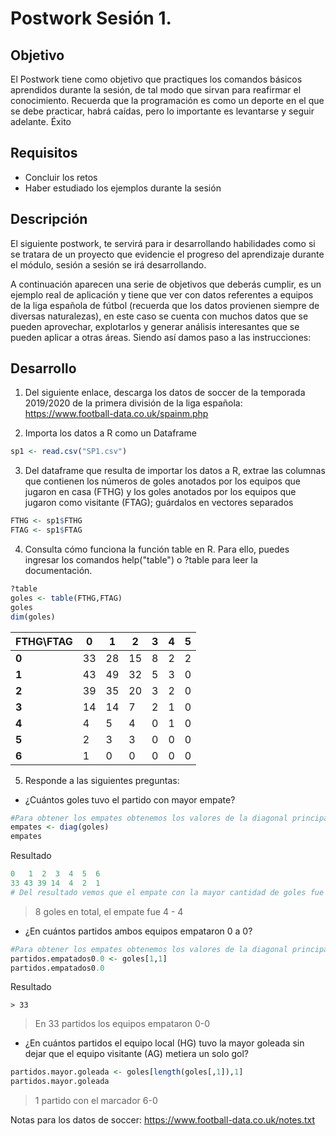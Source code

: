 # Postwork Sesión 1.
## Objetivo
El Postwork tiene como objetivo que practiques los comandos básicos aprendidos durante la sesión, de tal modo que sirvan para reafirmar el conocimiento. Recuerda que la programación es como un deporte en el que se debe practicar, habrá caídas, pero lo importante es levantarse y seguir adelante. Éxito

## Requisitos
- Concluir los retos
- Haber estudiado los ejemplos durante la sesión
## Descripción
El siguiente postwork, te servirá para ir desarrollando habilidades como si se tratara de un proyecto que evidencie el progreso del aprendizaje durante el módulo, sesión a sesión se irá desarrollando.

A continuación aparecen una serie de objetivos que deberás cumplir, es un ejemplo real de aplicación y tiene que ver con datos referentes a equipos de la liga española de fútbol (recuerda que los datos provienen siempre de diversas naturalezas), en este caso se cuenta con muchos datos que se pueden aprovechar, explotarlos y generar análisis interesantes que se pueden aplicar a otras áreas. Siendo así damos paso a las instrucciones:
 ## Desarrollo

1. Del siguiente enlace, descarga los datos de soccer de la temporada 2019/2020 de la primera división de la liga española: https://www.football-data.co.uk/spainm.php

2. Importa los datos a R como un Dataframe
```R
sp1 <- read.csv("SP1.csv")
```

3. Del dataframe que resulta de importar los datos a R, extrae las columnas que contienen los números de goles anotados por los equipos que jugaron en casa (FTHG) y los goles anotados por los equipos que jugaron como visitante (FTAG); guárdalos en vectores separados
```R
FTHG <- sp1$FTHG
FTAG <- sp1$FTAG
```
4. Consulta cómo funciona la función table en R. Para ello, puedes ingresar los comandos help("table") o ?table para leer la documentación.
```R
?table
goles <- table(FTHG,FTAG)
goles
dim(goles)
```
 
|FTHG\FTAG| 0 | 1 | 2 | 3 | 4 | 5 |
|----|---|---|---|---|---|---| 
| **0** | 33| 28| 15|  8|  2|  2|
| **1** | 43| 49| 32|  5|  3|  0|
| **2** | 39| 35| 20|  3|  2|  0|
| **3** | 14| 14|  7|  2|  1|  0|
| **4** |  4|  5|  4|  0|  1|  0|
| **5** |  2|  3|  3|  0|  0|  0|
| **6** |  1|  0|  0|  0|  0|  0|
 
5. Responde a las siguientes preguntas: 
 - ¿Cuántos goles tuvo el partido con mayor empate? 
```R
#Para obtener los empates obtenemos los valores de la diagonal principal de la tabla. Descartamos aquellos conteos que sean iguales a 0
empates <- diag(goles)
empates
```
Resultado
```R
0   1  2  3  4  5  6 
33 43 39 14  4  2  1 
# Del resultado vemos que el empate con la mayor cantidad de goles fue un partido con marcador 4-4
```
> 8 goles en total, el empate fue 4 - 4
 - ¿En cuántos partidos ambos equipos empataron 0 a 0? 
```R
#Para obtener los empates obtenemos los valores de la diagonal principal de la tabla. Descartamos aquellos conteos que sean iguales a 0
partidos.empatados0.0 <- goles[1,1]
partidos.empatados0.0
```
Resultado
```
> 33
```
> En 33 partidos los equipos empataron 0-0
 - ¿En cuántos partidos el equipo local (HG) tuvo la mayor goleada sin dejar que el equipo visitante (AG) metiera un solo gol?
```R
partidos.mayor.goleada <- goles[length(goles[,1]),1]
partidos.mayor.goleada
```
> 1 partido con el marcador 6-0

Notas para los datos de soccer: https://www.football-data.co.uk/notes.txt
